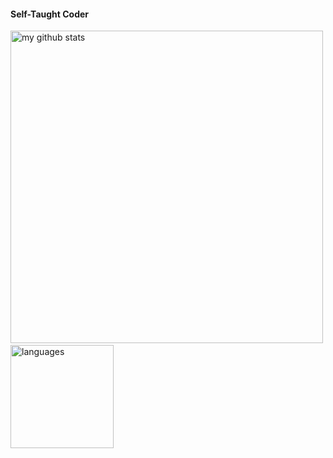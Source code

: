 #### Self-Taught Coder

<p>
     <img src="https://github-readme-stats.vercel.app/api?username=DeepthiTabithaBennet&show_icons=true&theme=tokyonight" alt="my github stats" width="500"/>&nbsp;
<img src="https://github-readme-stats.vercel.app/api/top-langs/?username=DeepthiTabithaBennet&layout=compact&theme=tokyonight" alt="languages" height="165">
 </p>
<!--
**DeepthiTabithaBennet/DeepthiTabithaBennet** is a ✨ _special_ ✨ repository because its `README.md` (this file) appears on your GitHub profile.

Here are some ideas to get you started:

- 🔭 I’m currently working on ...
- 🌱 I’m currently learning ...
- 👯 I’m looking to collaborate on ...
- 🤔 I’m looking for help with ...
- 💬 Ask me about ...
- 📫 How to reach me: ...
- 😄 Pronouns: ...
- ⚡ Fun fact: ...
-->
